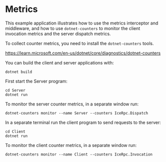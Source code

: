 # Metrics

This example application illustrates how to use the metrics interceptor and middleware, and how to use
`dotnet-counters` to monitor the client invocation metrics and the server dispatch metrics.

To collect counter metrics, you need to install the `dotnet-counters` tools.

https://learn.microsoft.com/en-us/dotnet/core/diagnostics/dotnet-counters

You can build the client and server applications with:

``` shell
dotnet build
```

First start the Server program:

```shell
cd Server
dotnet run
```

To monitor the server counter metrics, in a separate window run:

```shell
dotnet-counters monitor --name Server --counters IceRpc.Dispatch
```

In a separate terminal run the client program to send requests to the server:

```shell
cd Client
dotnet run
```

To monitor the client counter metrics, in a separate window run:

```shell
dotnet-counters monitor --name Client --counters IceRpc.Invocation
```
